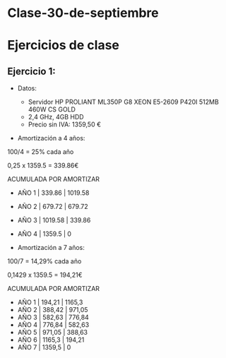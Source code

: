 Clase-30-de-septiembre
======================

Ejercicios de clase
===

Ejercicio 1:
---

* Datos: 

  * Servidor HP PROLIANT ML350P G8 XEON E5-2609 P420I 512MB 460W CS GOLD
  * 2,4 GHz, 4GB HDD
  * Precio sin IVA: 1359,50 €

* Amortización a 4 años:

100/4 = 25% cada año

0,25 x 1359.5 = 339.86€


ACUMULADA   POR AMORTIZAR

* AÑO 1 | 339.86    | 1019.58
* AÑO 2 | 679.72    | 679.72
* AÑO 3 | 1019.58   | 339.86
* AÑO 4 | 1359.5    | 0


* Amortización a 7 años:

100/7 = 14,29% cada año

0,1429 x 1359.5 = 194,21€


ACUMULADA   POR AMORTIZAR

* AÑO 1 | 194,21   | 1165,3
* AÑO 2 | 388,42   | 971,05
* AÑO 3 | 582,63   | 776,84
* AÑO 4 | 776,84   | 582,63
* AÑO 5 | 971,05   | 388,63
* AÑO 6 | 1165,3   | 194,21
* AÑO 7 | 1359,5   | 0

